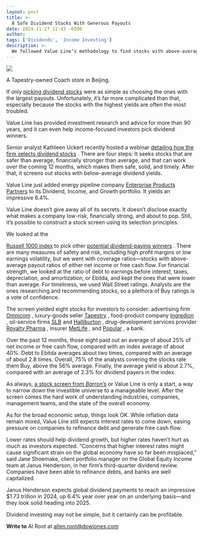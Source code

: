 ```yaml
---
layout: post
title: >-
  8 Safe Dividend Stocks With Generous Payouts
date: 2024-11-27 12:43 -0500
author: 
tags: ['Dividends', 'Income Investing']
description: >-
  We followed Value Line’s methodology to find stocks with above-average payout ratios, below-average debt ratios, and plenty of Buy ratings.
---
```





 


 








![](https://images.barrons.com/im-01206851?width=548&height=365)


A Tapestry-owned Coach store in Beijing.






If only
[picking dividend stocks](https://www.barrons.com/topics/dividends?mod=article_inline)
were as simple as choosing the ones with the largest payouts. Unfortunately, it’s far more complicated than that, especially because the stocks with the highest yields are often the most troubled.


Value Line has provided investment research and advice for more than 90 years, and it can even help income-focused investors pick dividend winners. 


 Senior analyst Kathleen Uckert recently hosted a webinar
[detailing how the firm selects dividend stocks](https://www.youtube.com/watch?v=8yhQHU03CJU)
. There are four steps: It seeks stocks that are safer than average, financially stronger than average, and that can work over the coming 12 months, which makes them safe, solid, and timely. After that, it screens out stocks with below-average dividend yields.


Value Line just added energy pipeline company
[Enterprise Products Partners](https://www.barrons.com/market-data/stocks/epd?mod=article_chiclet)
to its Dividend, Income, and Growth portfolio. It yields an impressive 6.4%.


Value Line doesn’t give away all of its secrets. It doesn’t disclose exactly what makes a company low-risk, financially strong, and about to pop. Still, it’s possible to construct a stock screen using its selection principles. 


We looked at the

[Russell 1000 index](https://www.barrons.com/market-data/indexes/rui?mod=article_chiclet)
to pick other
[potential dividend-paying winners](https://www.barrons.com/articles/ford-dividend-stocks-pay-stronger-economy-c3ac4f2a?mod=article_inline)
. There are many measures of safety and risk, including high profit margins or low earnings volatility, but we went with coverage ratios—stocks with above-average payout ratios of either net income or free cash flow. For financial strength, we looked at the ratio of debt to earnings before interest, taxes, depreciation, and amortization, or Ebitda, and kept the ones that were lower than average. For timeliness, we used Wall Street ratings. Analysts are the ones researching and recommending stocks, so a plethora of Buy ratings is a vote of confidence.


The screen yielded eight stocks for investors to consider: advertising firm
[Omnicom](https://www.barrons.com/market-data/stocks/omc?mod=article_chiclet)
,
luxury-goods seller
[Tapestry](https://www.barrons.com/market-data/stocks/tpr?mod=article_chiclet)
,
food-product company
[Ingredion](https://www.barrons.com/market-data/stocks/ingr?mod=article_chiclet)
,
oil-service firms
[SLB](https://www.barrons.com/market-data/stocks/slb?mod=article_chiclet)
and
[Halliburton](https://www.barrons.com/market-data/stocks/hal?mod=article_chiclet)
,
drug-development services provider
[Royalty Pharma](https://www.barrons.com/market-data/stocks/rprx?mod=article_chiclet)
,
insurer
[MetLife](https://www.barrons.com/market-data/stocks/met?mod=article_chiclet)
,
and
[Popular](https://www.barrons.com/market-data/stocks/bpop?mod=article_chiclet)
,
a bank.


Over the past 12 months, those eight paid out an average of about 25% of net income or free cash flow, compared with an index average of about 40%. Debt to Ebitda averages about two times, compared with an average of about 2.8 times. Overall, 75% of the analysts covering the stocks rate them Buy, above the 56% average. Finally, the average yield is about 2.7%, compared with an average of 2.3% for dividend payers in the index. 


As always,
[a stock screen from *Barron’s*](https://www.barrons.com/topics/barrons-stock-screen?mod=article_inline)
or Value Line is only a start, a way to narrow down the investible universe to a manageable level. After the screen comes the hard work of understanding industries, companies, management teams, and the state of the overall economy.


As for the broad economic setup, things look OK. While inflation data remain mixed, Value Line still expects interest rates to come down, easing pressure on companies to refinance debt and generate free cash flow. 


Lower rates should help dividend growth, but higher rates haven’t hurt as much as investors expected. “Concerns that higher interest rates might cause significant strain on the global economy have so far been misplaced,” said Jane Shoemake, client portfolio manager on the Global Equity Income team at Janus Henderson, in her firm’s third-quarter dividend review. Companies have been able to refinance debts, and banks are well capitalized. 


Janus Henderson expects global dividend payments to reach an impressive \$1.73 trillion in 2024, up 6.4% year over year on an underlying basis—and they look solid heading into 2025. 


Dividend investing may not be simple, but it certainly can be profitable. 


**Write to** 
Al Root at
[allen.root@dowjones.com](mailto:allen.root@dowjones.com)









